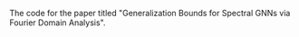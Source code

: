 The code for the paper titled "Generalization Bounds for Spectral GNNs via Fourier Domain Analysis".
